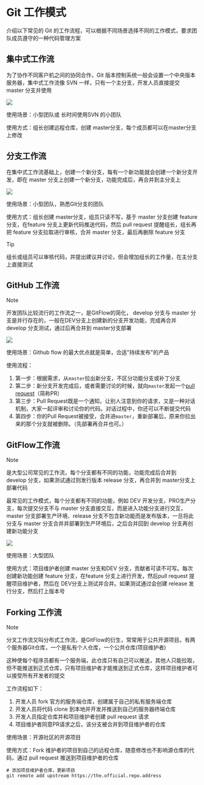 # Git 工作模式

介绍以下常见的 Git 的工作流程，可以根据不同场景选择不同的工作模式，要求团队成员遵守的一种代码管理方案

## 集中式工作流

为了协作不同客户机之间的协同合作，Git 版本控制系统一般会设置一个中央版本服务器，集中式工作流像 SVN 一样，只有一个主分支，开发人员直接提交 master 分支并使用

![](https://img2020.cnblogs.com/blog/759200/202008/759200-20200818161329729-796929090.png)

使用场景：小型团队或 长时间使用SVN 的小团队

使用方式：组长创建远程仓库，创建 master分支，每个成员都可以在master分支上修改









## 分支工作流

在集中式工作流基础上，创建一个新分支，每有一个新功能就会创建一个新分支开发，即在 master 分支上创建一个新分支，功能完成后，再合并到主分支上

![](https://img2020.cnblogs.com/blog/759200/202008/759200-20200818161338583-1267594128.png)

使用场景：小型团队，熟悉Git分支的团队

使用方式：组长创建 master分支，组员只读不写，基于 master 分支创建 feature 分支，在feature 分支上更新代码推送代码，然后 pull request 提醒组长，组长再把 feature 分支拉取进行审核，合并 master 分支，最后再删除 feature 分支

> [!Tip]
>
> 组长或组员可以审核代码，并提出建议并讨论，但会增加组长的工作量，在主分支上直接测试

## GitHub 工作流

> [!note]
>
> 开发团队比较流行的工作流之一，是GitFlow的简化， develop 分支与 master 分支是并行存在的，一般在DEV分支上创建新的分支开发功能，完成再合并 develop 分支测试，通过后再合并到 master分支部署

![](https://img2020.cnblogs.com/blog/759200/202008/759200-20200818161349949-489956003.png)

使用场景：Github flow 的最大优点就是简单，合适"持续发布"的产品

使用流程：

1. 第一步：根据需求，从`master`拉出新分支，不区分功能分支或补丁分支
2. 第二步：新分支开发完成后，或者需要讨论的时候，就向`master`发起一个[pull request](https://help.github.com/articles/using-pull-requests/)（简称PR）
3. 第三步：Pull Request既是一个通知，让别人注意到你的请求，又是一种对话机制，大家一起评审和讨论你的代码。对话过程中，你还可以不断提交代码
4. 第四步：你的Pull Request被接受，合并进`master`，重新部署后，原来你拉出来的那个分支就被删除。（先部署再合并也可。）

## GitFlow工作流

> [!Note]
>
> 是大型公司常见的工作流，每个分支都有不同的功能，功能完成后合并到 develop 分支，如果测试通过则发行版本 release 分支，再合并到 master分支上部署代码

最常见的工作模式，每个分支都有不同的功能，例如 DEV 开发分支，PRO生产分支，每次提交分支不与 master 分支直接交互，而是进入功能分支进行交互，master 分支部署生产环境、release 分支不包含新功能而是发布版本，一旦将此分支与 master 分支合并并部署到生产环境后，之后合并回到 develop 分支再创建新功能分支

![](https://img2020.cnblogs.com/blog/759200/202008/759200-20200818161400164-1833173904.png)

使用场景：大型团队

使用方式：项目维护者创建 master 分支和DEV 分支，贡献者可读不可写。每次创建新功能创建 feature 分支，在feature 分支上进行开发，然后pull request 提醒项目维护者，然后在 DEV分支上测试并合并。如果测试通过会创建 release 发行分支，然后打上版本号

## Forking 工作流

> [!Note]
>
> 分叉工作流又叫分布式工作流，是GitFlow的衍生，常常用于公共开源项目。有两个服务器Git仓库，一个是私有个人仓库，一个公共仓库(项目维护者)

这种使每个程序员都有一个服务端，此仓库只有自己可以推送，其他人只能拉取，但不能推送到正式仓库，只有项目维护者才能推送到正式仓库，这样项目维护者可以接受所有开发者的提交

工作流程如下：

1. 开发人员 fork 官方的服务端仓库，创建属于自己的私有服务端仓库
2. 开发人员将代码 clone 到本地并开发并推送到自己的服务器终端仓库
3. 开发人员指定仓库并和项目维护者创建 pull request 请求
4. 项目维护者同意PR请求之后，该分支被合并到项目维护者的仓库

使用场景：开源社区的开源项目

使用方式：Fork 维护者的项目到自己的远程仓库，随意修改也不影响源仓库的代码，通过 pull request 推送到项目维护者的仓库

```shell
# 添加项目维护者仓库，更新项目
git remote add upstream https://the.official.repo.address
```

